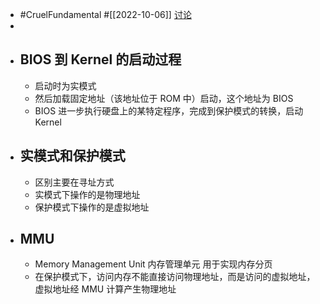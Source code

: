 - #CruelFundamental #[[2022-10-06]] [讨论](https://github.com/CYZH1307/CruelFundamental/tree/main/homework/202210/06)
-
- ## BIOS 到 Kernel 的启动过程
	- 启动时为实模式
	- 然后加载固定地址（该地址位于 ROM 中）启动，这个地址为 BIOS
	- BIOS 进一步执行硬盘上的某特定程序，完成到保护模式的转换，启动 Kernel
- ## 实模式和保护模式
	- 区别主要在寻址方式
	- 实模式下操作的是物理地址
	- 保护模式下操作的是虚拟地址
- ## MMU
	- Memory Management Unit 内存管理单元 用于实现内存分页
	- 在保护模式下，访问内存不能直接访问物理地址，而是访问的虚拟地址，虚拟地址经 MMU 计算产生物理地址